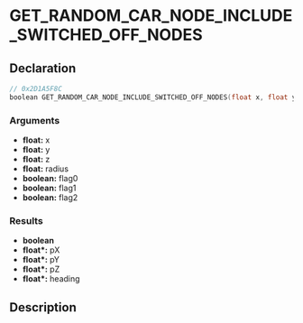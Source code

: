 # GET_RANDOM_CAR_NODE_INCLUDE_SWITCHED_OFF_NODES

## Declaration
```cpp
// 0x2D1A5F8C
boolean GET_RANDOM_CAR_NODE_INCLUDE_SWITCHED_OFF_NODES(float x, float y, float z, float radius, boolean flag0, boolean flag1, boolean flag2, float* pX, float* pY, float* pZ, float* heading);
```

### Arguments
- **float:** x
- **float:** y
- **float:** z
- **float:** radius
- **boolean:** flag0
- **boolean:** flag1
- **boolean:** flag2

### Results
- **boolean**
- **float\*:** pX
- **float\*:** pY
- **float\*:** pZ
- **float\*:** heading

## Description
